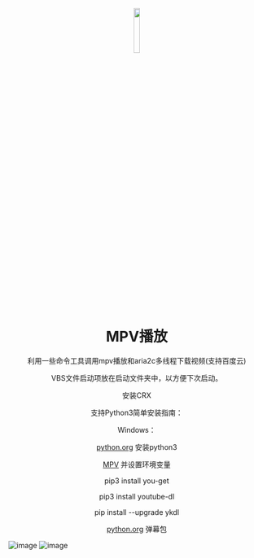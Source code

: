 <p align="center"><img width="15%" src="https://github.com/shiyu1314/Play-live-with-mpv/blob/master/icon/logo.png" /></p>
<h1 align="center">MPV播放</h1>

<p align="center">利用一些命令工具调用mpv播放和aria2c多线程下载视频(支持百度云)</p>

<p align="center">VBS文件启动项放在启动文件夹中，以方便下次启动。</p>

<p align="center">安装CRX</p>

<p align="center">支持Python3简单安装指南：</p>

<p align="center">Windows：</p>

<p align="center"><a href="https://www.python.org/" rel="nofollow">python.org</a> 安装python3</li></p>

<p align="center"><a href="https://mpv.srsfckn.biz/" rel="nofollow">MPV</a> 并设置环境变量</li></p>


<p align="center">pip3 install you-get </p>

<p align="center">pip3 install youtube-dl</p>

<p align="center">pip install --upgrade ykdl</p>

<p align="center"><a href="https://github.com/littlecodersh/danmu" rel="nofollow">python.org</a> 弹幕包</li></p>

![image](https://github.com/shiyu1314/Play-live-with-mpv/blob/master/icon/MPV.png)
![image](https://github.com/shiyu1314/Play-live-with-mpv/blob/master/icon/gs.png)
